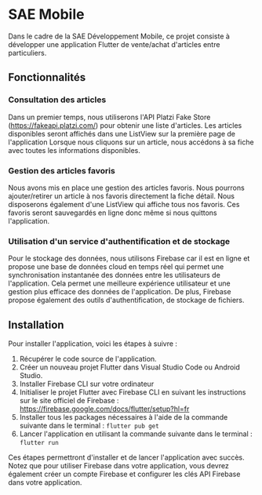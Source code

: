 # SAE Mobile

Dans le cadre de la SAE Développement Mobile, ce projet consiste à développer une application Flutter de vente/achat d'articles entre particuliers. 

## Fonctionnalités

### Consultation des articles

Dans un premier temps, nous utiliserons l'API Platzi Fake Store (https://fakeapi.platzi.com/) pour obtenir une liste d'articles. Les articles disponibles seront affichés dans une ListView sur la première page de l'application
Lorsque nous cliquons sur un article, nous accédons à sa fiche avec toutes les informations disponibles.

### Gestion des articles favoris

Nous avons mis en place une gestion des articles favoris. Nous pourrons ajouter/retirer un article à nos favoris directement la fiche détail. Nous disposerons également d'une ListView qui affiche tous nos favoris. Ces favoris seront sauvegardés en ligne donc même si nous quittons l'application.

### Utilisation d'un service d'authentification et de stockage

Pour le stockage des données, nous utilisons Firebase car il est en ligne et propose une base de données cloud en temps réel qui permet une synchronisation instantanée des données entre les utilisateurs de l'application. Cela permet une meilleure expérience utilisateur et une gestion plus efficace des données de l'application. De plus, Firebase propose également des outils d'authentification, de stockage de fichiers.

## Installation

Pour installer l'application, voici les étapes à suivre :

1. Récupérer le code source de l'application.
2. Créer un nouveau projet Flutter dans Visual Studio Code ou Android Studio.
3. Installer Firebase CLI sur votre ordinateur
4. Initialiser le projet Flutter avec Firebase CLI en suivant les instructions sur le site officiel de Firebase : https://firebase.google.com/docs/flutter/setup?hl=fr
5. Installer tous les packages nécessaires à l'aide de la commande suivante dans le terminal : `flutter pub get`
6. Lancer l'application en utilisant la commande suivante dans le terminal : `flutter run`

Ces étapes permettront d'installer et de lancer l'application avec succès. Notez que pour utiliser Firebase dans votre application, vous devrez également créer un compte Firebase et configurer les clés API Firebase dans votre application.

